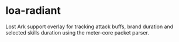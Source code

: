# loa-radiant
Lost Ark support overlay for tracking attack buffs, brand duration and selected skills duration using the meter-core packet parser.
